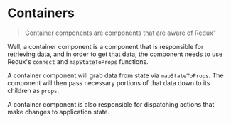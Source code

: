 # Containers

> Container components are components that are aware of Redux"

Well, a container component is a component that is responsible for retrieving data, and in order to get that data, the component needs to use Redux's `connect` and `mapStateToProps` functions.

A container component will grab data from state via `mapStateToProps`. The component will then pass necessary portions of that data down to its children as `props`.

A container component is also responsible for dispatching actions that make changes to application state.